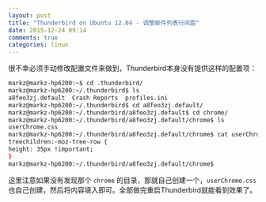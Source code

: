 ```yaml
---
layout: post
title: "Thunderbird on Ubuntu 12.04 - 调整邮件列表行间距"
date: 2015-12-24 09:14
comments: true
categories: linux
---
```


很不幸必须手动修改配置文件来做到，Thunderbird本身没有提供这样的配置项：

<!-- more -->

``` bash
markz@markz-hp6200:~$ cd .thunderbird/
markz@markz-hp6200:~/.thunderbird$ ls
a8feo3zj.default  Crash Reports  profiles.ini
markz@markz-hp6200:~/.thunderbird$ cd a8feo3zj.default/
markz@markz-hp6200:~/.thunderbird/a8feo3zj.default$ cd chrome/
markz@markz-hp6200:~/.thunderbird/a8feo3zj.default/chrome$ ls
userChrome.css
markz@markz-hp6200:~/.thunderbird/a8feo3zj.default/chrome$ cat userChrome.css 
treechildren:-moz-tree-row {
height: 35px !important;
}
markz@markz-hp6200:~/.thunderbird/a8feo3zj.default/chrome$
```

这里注意如果没有发现那个 `chrome` 的目录，那就自己创建一个，`userChrome.css` 也自己创建，然后将内容填入即可。全部做完重启Thunderbird就能看到效果了。
